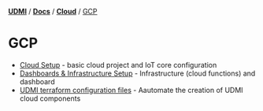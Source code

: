 [**UDMI**](../../../) / [**Docs**](../../) / [**Cloud**](../) / [GCP](#)

# GCP

-   [Cloud Setup](cloud_setup.md) - basic cloud project and IoT core configuration
-   [Dashboards & Infrastructure Setup](dashboard.md) - Infrastructure (cloud functions) and dashboard
-   [UDMI terraform configuration files](terraform.md) - Aautomate the creation of UDMI cloud components


